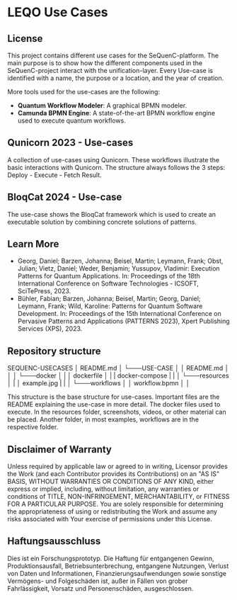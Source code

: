 # LEQO Use Cases

## License

This project contains different use cases for the SeQuenC-platform. The main purpose is to show how the different components used in the SeQuenC-project interact with the unification-layer. Every Use-case is identified with a name, the purpose or a location, and the year of creation.

More tools used for the use-cases are the following:

- **Quantum Workflow Modeler**: A graphical BPMN modeler.
- **Camunda BPMN Engine**: A state-of-the-art BPMN workflow engine used to execute quantum workflows.

## Qunicorn 2023 - Use-cases
A collection of use-cases using Qunicorn. These workflows illustrate the basic interactions with Qunicorn. The structure always follows the 3 steps: Deploy - Execute - Fetch Result.

## BloqCat 2024 - Use-case
The use-case shows the BloqCat framework which is used to create an executable solution by combining concrete solutions of patterns.

## Learn More
- Georg, Daniel; Barzen, Johanna; Beisel, Martin; Leymann, Frank; Obst, Julian; Vietz, Daniel; Weder, Benjamin; Yussupov, Vladimir: Execution Patterns for Quantum Applications. In: Proceedings of the 18th International Conference on Software Technologies - ICSOFT, SciTePress, 2023.
- Bühler, Fabian; Barzen, Johanna; Beisel, Martin; Georg, Daniel; Leymann, Frank; Wild, Karoline: Patterns for Quantum Software Development. In: Proceedings of the 15th International Conference on Pervasive Patterns and Applications (PATTERNS 2023), Xpert Publishing Services (XPS), 2023.

## Repository structure

SEQUENC-USECASES
│   README.md
│
└───USE-CASE
│   │   README.md
│   │
│   └───docker
│   |   │   dockerfile
│   |   |   docker-compose
|   |
│   └───resources
│   |   │   example.jpg
|   |
│   └───workflows
│       │   workflow.bpmn
│       │


This structure is the base structure for use-cases. Important files are the README explaining the use-case in more detail. The docker files used to execute. In the resources folder, screenshots, videos, or other material can be placed. Another folder, in most examples, workflows are in the respective folder.

## Disclaimer of Warranty

Unless required by applicable law or agreed to in writing, Licensor provides the Work (and each Contributor provides its Contributions) on an "AS IS" BASIS, WITHOUT WARRANTIES OR CONDITIONS OF ANY KIND, either express or implied, including, without limitation, any warranties or conditions of TITLE, NON-INFRINGEMENT, MERCHANTABILITY, or FITNESS FOR A PARTICULAR PURPOSE. You are solely responsible for determining the appropriateness of using or redistributing the Work and assume any risks associated with Your exercise of permissions under this License.

## Haftungsausschluss

Dies ist ein Forschungsprototyp. Die Haftung für entgangenen Gewinn, Produktionsausfall, Betriebsunterbrechung, entgangene Nutzungen, Verlust von Daten und Informationen, Finanzierungsaufwendungen sowie sonstige Vermögens- und Folgeschäden ist, außer in Fällen von grober Fahrlässigkeit, Vorsatz und Personenschäden, ausgeschlossen.